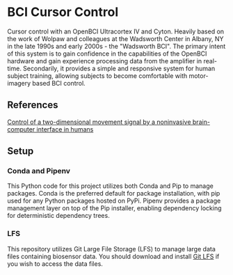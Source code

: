 # BCI Cursor Control

Cursor control with an OpenBCI Ultracortex IV and Cyton. Heavily based on the work of Wolpaw and colleagues at the
Wadsworth Center in Albany, NY in the late 1990s and early 2000s - the "Wadsworth BCI". The primary intent of this
system is to gain confidence in the capabilities of the OpenBCI hardware and gain experience processing data from the
amplifier in real-time. Secondarily, it provides a simple and responsive system for human subject training, allowing
subjects to become comfortable with motor-imagery based BCI control.

## References

[Control of a two-dimensional movement signal by a noninvasive brain-computer interface in humans](https://www.pnas.org/content/101/51/17849/tab-article-info)

## Setup

### Conda and Pipenv

This Python code for this project utilizes both Conda and Pip to manage packages. Conda is the preferred default for 
package installation, with pip used for any Python packages hosted on PyPi. Pipenv provides a package management 
layer on top of the Pip installer, enabling dependency locking for deterministic dependency trees.

### LFS

This repository utilizes Git Large File Storage (LFS) to manage large data files containing biosensor data. You 
should download and install [Git LFS](https://git-lfs.github.com/) if you wish to access the data files.